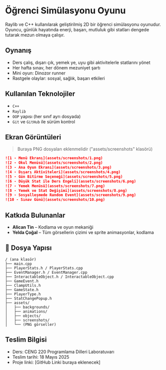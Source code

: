 
# Öğrenci Simülasyonu Oyunu 

Raylib ve C++ kullanılarak geliştirilmiş 2D bir öğrenci simülasyonu oyunudur. Oyuncu, günlük hayatında enerji, başarı, mutluluk gibi statları dengede tutarak mezun olmaya çalışır.

## Oynanış

- Ders çalış, dışarı çık, yemek ye, uyu gibi aktivitelerle statlarını yönet
- Her hafta sınav, her dönem mezuniyet şartı
- Mini oyun: Dinozor runner
- Rastgele olaylar: sosyal, sağlık, başarı etkileri

## Kullanılan Teknolojiler

- `C++`
- `Raylib`
- `OOP` yapısı (her sınıf ayrı dosyada)
- `Git` ve `GitHub` ile sürüm kontrol

## Ekran Görüntüleri

> Buraya PNG dosyaları eklenmelidir ("assets/screenshots" klasörü)

```markdown
![1 - Menü Ekranı](assets/screenshots/1.png)
![2 - Okul Menüsü](assets/screenshots/2.png)
![3 - Ana Oyun Ekranı](assets/screenshots/3.png)
![4 - Dışarı Aktiviteleri](assets/screenshots/4.png)
![5 - Gün Bitirme Seçeneği](assets/screenshots/5.png)
![6 - Düşük Stat ile Ders Engeli](assets/screenshots/6.png)
![7 - Yemek Menüsü](assets/screenshots/7.png)
![8 - Yemek ve Stat Değişimi](assets/screenshots/8.png)
![9 - Sosyalleşmede Random Event](assets/screenshots/9.png)
![10 - Sınav Günü](assets/screenshots/10.png)
```

## Katkıda Bulunanlar

- **Alican Tin** – Kodlama ve oyun mekaniği
- **Yelda Çoğal** – Tüm görsellerin çizimi ve sprite animasyonlar, kodlama

## 📁 Dosya Yapısı

```
/ (ana klasör)
├── main.cpp
├── PlayerStats.h / PlayerStats.cpp
├── EventManager.h / EventManager.cpp
├── InteractableObject.h / InteractableObject.cpp
├── GameEvent.h
├── ClampUtils.h
├── GameState.h
├── PlayerType.h
├── StatChangePopup.h
├── assets/
│   ├── backgrounds/
│   ├── animations/
│   ├── objects/
│   ├── screenshots/
│   └── (PNG görseller)
```

## Teslim Bilgisi

- Ders: CENG 220 Programlama Dilleri Laboratuvarı
- Teslim tarihi: 18 Mayıs 2025
- Proje linki: [GitHub Linki buraya eklenecek]
